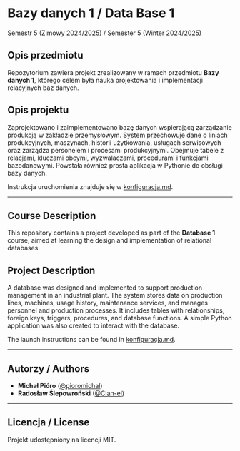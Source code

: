 # Bazy danych 1 / Data Base 1

Semestr 5 (Zimowy 2024/2025) / Semester 5 (Winter 2024/2025)

## Opis przedmiotu
Repozytorium zawiera projekt zrealizowany w ramach przedmiotu **Bazy danych 1**, którego celem była nauka projektowania i implementacji relacyjnych baz danych.

## Opis projektu
Zaprojektowano i zaimplementowano bazę danych wspierającą zarządzanie produkcją w zakładzie przemysłowym. System przechowuje dane o liniach produkcyjnych, maszynach, historii użytkowania, usługach serwisowych oraz zarządza personelem i procesami produkcyjnymi. Obejmuje tabele z relacjami, kluczami obcymi, wyzwalaczami, procedurami i funkcjami bazodanowymi. Powstała również prosta aplikacja w Pythonie do obsługi bazy danych.

Instrukcja uruchomienia znajduje się w [konfiguracja.md](konfiguracja.md).

---

## Course Description
This repository contains a project developed as part of the **Database 1** course, aimed at learning the design and implementation of relational databases.

## Project Description
A database was designed and implemented to support production management in an industrial plant. The system stores data on production lines, machines, usage history, maintenance services, and manages personnel and production processes. It includes tables with relationships, foreign keys, triggers, procedures, and database functions. A simple Python application was also created to interact with the database.

The launch instructions can be found in [konfiguracja.md](konfiguracja.md).

---

## Autorzy / Authors
- **Michał Pióro** ([@pioromichal](https://github.com/pioromichal))
- **Radosław Ślepowroński** ([@Clan-el](https://github.com/Clan-el))

---

## Licencja / License
Projekt udostępniony na licencji MIT.
